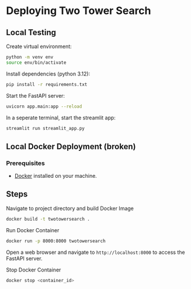 # Deploying Two Tower Search

## Local Testing

Create virtual environment:

```bash
python -m venv env
source env/bin/activate
```

Install dependencies (python 3.12):

```bash
pip install -r requirements.txt
``` 

Start the FastAPI server:

```bash
uvicorn app.main:app --reload
```

In a seperate terminal, start the streamlit app:

```bash
streamlit run streamlit_app.py
```

## Local Docker Deployment (broken)

### Prerequisites
- [Docker](https://docs.docker.com/get-docker/) installed on your machine.

## Steps

Navigate to project directory and build Docker Image
   ```bash
   docker build -t twotowersearch .
   ```

Run Docker Container
   ```bash
   docker run -p 8000:8000 twotowersearch
   ```

Open a web browser and navigate to `http://localhost:8000` to access the FastAPI server.

Stop Docker Container

```bash
docker stop <container_id>
```


